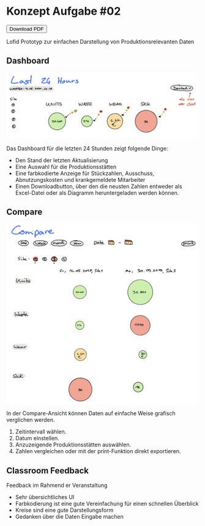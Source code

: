 <body>
<div class="aufgabe">
<H1> Konzept Aufgabe #02</H1>
<a href="Aufgabe_02_Yannis_Friedrich.pdf" target="_blank"><button>Download PDF</button></a>
</div>
<p class="header">Lofid Prototyp zur einfachen Darstellung von Produktionsrelevanten Daten</p>
<div class="leftcolumn">
    <h2>Dashboard</h2>
<img src="img/dashboard.png">
    <p>Das Dashboard für die letzten 24 Stunden zeigt folgende Dinge:</p>
    <ul>
        <li>Den Stand der letzten Aktualisierung</li>
        <li>Eine Auswahl für die Produktionsstätten</li>
        <li>Eine farbkodierte Anzeige für Stückzahlen, Ausschuss, Abnutzungskosten und krankgemeldete Mitarbeiter</li>
        <li>Einen Downloadbutton, über den die neusten Zahlen entweder als Excel-Datei oder als Diagramm heruntergeladen werden können.</li>
    </ul>
</div>
<div class="rightcolumn">
    <h2>Compare</h2>
    <img src="img/compare.png">
    <p>In der Compare-Ansicht können Daten auf einfache Weise grafisch verglichen werden.</p>
    <ol>
        <li>Zeitintervall wählen.</li>
        <li>Datum einstellen.</li>
        <li>Anzuzeigende Produktionsstätten auswählen.</li>
        <li>Zahlen vergleichen oder mit der print-Funktion direkt exportieren.</li>
    </ol>
</div>
<div class="leftcolumn">
    <h2>Classroom Feedback</h2>
    <p>Feedback im Rahmend er Veranstaltung</p>
    <ul>
        <li>Sehr übersichtliches UI</li>
        <li>Farbkodierung ist eine gute Vereinfachung für einen schnellen Überblick</li>
        <li>Kreise sind eine gute Darstellungsform</li>
        <li> Gedanken über die Daten Eingabe machen</li>
    </ul>
</div>
<script src=""></script>
</body>
